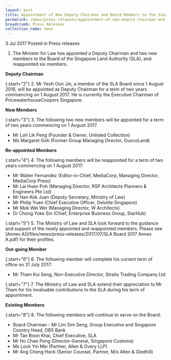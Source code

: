 ```yaml
---
layout: post
title: Appointment of New Deputy Chairman and Board Members to the Singapore Land Authority
permalink: /news/press-releases/appointment-of-new-deputy-chairman-and-board-members-to-the--sin
breadcrumb: Press Releases
collection_name: news
---
```


3 Jul 2017 Posted in Press releases


1. The Minister for Law has appointed a Deputy Chairman and two new members to the Board of the Singapore Land Authority (SLA), and reappointed six members.

**Deputy Chairman**

{:start="2"}
2. Mr Yeoh Oon Jin, a member of the SLA Board since 1 August 2016, will be appointed as Deputy Chairman for a term of two years commencing on 1 August 2017. He is currently the Executive Chairman of PricewaterhouseCoopers Singapore.


**New Members** 

{:start="3"}
3. The following two new members will be appointed for a term of two years commencing on 1 August 2017.


* Mr Loh Lik Peng (Founder & Owner, Unlisted Collection)
* Ms Margaret Goh (Former Group Managing Director, GuocoLand) 

**Re-appointed Members**

{:start="4"}
4. The following members will be reappointed for a term of two years commencing on 1 August 2017:
* Mr Walter Fernandez (Editor-in-Chief, MediaCorp, Managing Director, MediaCorp Press)
* Mr Lai Huen Poh (Managing Director, RSP Architects Planners & Engineers Pte Ltd)
* Mr Han Kok Juan (Deputy Secretary, Ministry of Law)
* Mr Philip Yuen (Chief Executive Officer, Deloitte Singapore)
* Mr Mok Wei Wei (Managing Director, W Architects)
* Dr Chong Yoke Sin (Chief, Enterprise Business Group, StarHub)
 

{:start="5"}
5. The Ministry of Law and SLA look forward to the guidance and support of the newly appointed and reappointed members. Please see [Annex A](/files/news/press-releases/2017/07/SLA Board 2017 Annex A.pdf) for their profiles.

 

**Out-going Member**

 
{:start="6"}
6. The following member will complete his current term of office on 31 July 2017:    

* Mr Tham Kui Seng, Non-Executive Director, Straits Trading Company Ltd
 
{:start="7"}
7. The Ministry of Law and SLA extend their appreciation to Mr Tham for his invaluable contributions to the SLA during his term of appointment.

**Existing Members**

 
{:start="8"}
8. The following members will continue to serve on the Board:
* Board Chairman - Mr Lim Sim Seng, Group Executive and Singapore Country Head, DBS Bank
* Mr Tan Boon Khai, Chief Executive, SLA
* Mr Ho Chee Pong (Director-General, Singapore Customs)
* Ms Lock Yin Mei (Partner, Allen & Overy LLP)
* Mr Ang Cheng Hock (Senior Counsel, Partner, M/s Allen & Gledhill) 

